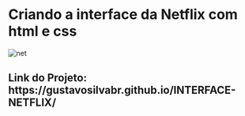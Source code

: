  <h1>Criando a interface da Netflix com html e css</h1> 
 
![net](https://user-images.githubusercontent.com/79516858/162602292-0cef3f62-6e0b-4839-84f3-ecb8e13e3b14.PNG)

<h2>Link do Projeto: https://gustavosilvabr.github.io/INTERFACE-NETFLIX/</h2> 

